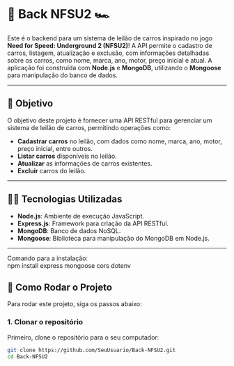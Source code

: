 # 🚗 **Back NFSU2** 🏎️

Este é o backend para um sistema de leilão de carros inspirado no jogo **Need for Speed: Underground 2 (NFSU2)**! A API permite o cadastro de carros, listagem, atualização e exclusão, com informações detalhadas sobre os carros, como nome, marca, ano, motor, preço inicial e atual. A aplicação foi construída com **Node.js** e **MongoDB**, utilizando o **Mongoose** para manipulação do banco de dados.

---

## 🎯 **Objetivo**

O objetivo deste projeto é fornecer uma API RESTful para gerenciar um sistema de leilão de carros, permitindo operações como:

- **Cadastrar carros** no leilão, com dados como nome, marca, ano, motor, preço inicial, entre outros.
- **Listar carros** disponíveis no leilão.
- **Atualizar** as informações de carros existentes.
- **Excluir** carros do leilão.

---

## 🧑‍💻 **Tecnologias Utilizadas**

- **Node.js**: Ambiente de execução JavaScript.
- **Express.js**: Framework para criação da API RESTful.
- **MongoDB**: Banco de dados NoSQL.
- **Mongoose**: Biblioteca para manipulação do MongoDB em Node.js.
---

Comando para a instalação: <br>
npm install express mongoose cors dotenv


## 🔧 **Como Rodar o Projeto**

Para rodar este projeto, siga os passos abaixo:

### 1. **Clonar o repositório**

Primeiro, clone o repositório para o seu computador:

```bash
git clone https://github.com/SeuUsuario/Back-NFSU2.git
cd Back-NFSU2
```

